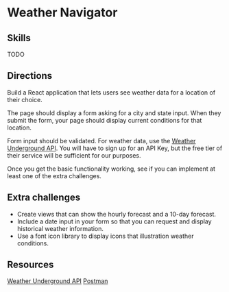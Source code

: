 # Weather Navigator

## Skills

 TODO

## Directions

Build a React application that lets users see weather data for a location of their choice.

The page should display a form asking for a city and state input. When they submit the form, your page should display current conditions for that location.

Form input should be validated. For weather data, use the [Weather Underground API](https://www.wunderground.com/weather/api/d/docs). You will have to sign up for an API Key, but the free tier of their service will be sufficient for our purposes.

Once you get the basic functionality working, see if you can implement at least one of the extra challenges.

## Extra challenges

- Create views that can show the hourly forecast and a 10-day forecast.
- Include a date input in your form so that you can request and display historical weather information.
- Use a font icon library to display icons that illustration weather conditions.

## Resources

[Weather Underground API](https://www.wunderground.com/weather/api/d/docs)
[Postman](https://www.getpostman.com/)
